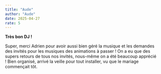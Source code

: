 ```yaml
---
title: "Aude"
author: "Aude"
date: 2025-04-27
rate: 5
---
```


**Très bon DJ !**

Super, merci Adrien pour avoir aussi bien géré la musique et les demandes des invités pour les musiques des animations à passer ! On a eu que des supers retours de tous nos invités, nous-même on a été beaucoup apprécié !
Bien organisé, arrivé la veille pour tout installer, vu que le mariage commençait tôt.
